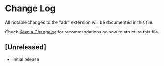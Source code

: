 # Change Log
All notable changes to the "adr" extension will be documented in this file.

Check [Keep a Changelog](http://keepachangelog.com/) for recommendations on how to structure this file.

## [Unreleased]
- Initial release